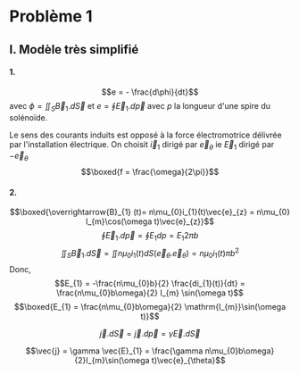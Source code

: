 # Problème 1
## I. Modèle très simplifié
#### 1.
$$e = - \frac{d\phi}{dt}$$
avec 
$\phi = \iint_{S} \vec{B}_{1}. d\vec{S}$ et $e = \oint \vec{E}_{1}.d \overrightarrow{p}$ 
avec $p$ la longueur d'une spire du solénoïde.

Le sens des courants induits est opposé à la force électromotrice délivrée par l'installation électrique. 
On choisit $\vec{i}_{1}$ dirigé par $\vec{e}_{\theta}$ ie $\vec{E}_{1}$ dirigé par $-\vec{e}_{\theta}$
$$\boxed{f = \frac{\omega}{2\pi}}$$

#### 2.
$$\boxed{\overrightarrow{B}_{1} (t)= n\mu_{0}i_{1}(t)\vec{e}_{z} = n\mu_{0} I_{m}\cos(\omega t)\vec{e}_{z}}$$
$$\oint\vec{E}_{1}.d\vec{p} = \oint {E}_{1} dp = E_{1}  2\pi b$$
$$\iint_{S}\vec{B}_{1}.d\vec{S} = \iint n\mu_{0}i_{1}(t)dS(\vec{e}_{\theta}.\vec{e}_{\theta}) = n\mu_{0}i_{1}(t) \pi b^{2}$$
Donc, 
$$E_{1} = -\frac{n\mu_{0}b}{2} \frac{di_{1}(t)}{dt} = \frac{n\mu_{0}b\omega}{2} I_{m} \sin(\omega t)$$
$$\boxed{E_{1} = \frac{n\mu_{0}b\omega}{2} \mathrm{I_{m}}\sin(\omega t)}$$

$$\vec{j}.d\vec{S} = \vec{j}.d\vec{p} = \gamma \vec{E}.d\vec{S} $$

$$\vec{j} = \gamma \vec{E}_{1} = \frac{\gamma n\mu_{0}b\omega}{2}I_{m}\sin(\omega t)\vec{e}_{\theta}$$
